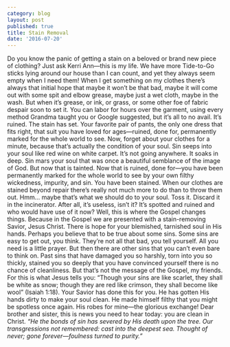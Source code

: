 ```yaml
---
category: blog
layout: post
published: true
title: Stain Removal
date: '2016-07-20'
---
```

   Do you know the panic of getting a stain on a beloved or brand new piece of clothing? Just ask Kerri Ann—this is my life. We have more Tide-to-Go sticks lying around our house than I can count, and yet they always seem empty when I need them! When I get something on my clothes there’s always that initial hope that maybe it won’t be that bad, maybe it will come out with some spit and elbow grease, maybe just a wet cloth, maybe in the wash. But when it’s grease, or ink, or grass, or some other foe of fabric despair soon to set it. You can labor for hours over the garment, using every method Grandma taught you or Google suggested, but it’s all to no avail. It’s ruined. The stain has set. Your favorite pair of pants, the only one dress that fits right, that suit you have loved for ages—ruined, done for, permanently marked for the whole world to see.
   Now, forget about your clothes for a minute, because that’s actually the condition of your soul. Sin seeps into your soul like red wine on white carpet. It’s not going anywhere. It soaks in deep. Sin mars your soul that was once a beautiful semblance of the image of God. But now that is tainted. Now that is ruined, done for—you have been permanently marked for the whole world to see by your own filthy wickedness, impurity, and sin. You have been stained.
   When our clothes are stained beyond repair there’s really not much more to do than to throw them out. Hmm… maybe that’s what we should do to your soul. Toss it. Discard it in the incinerator. After all, it’s useless, isn’t it? It’s spotted and ruined and who would have use of it now?
   Well, this is where the Gospel changes things. Because in the Gospel we are presented with a stain-removing Savior, Jesus Christ. There is hope for your blemished, tarnished soul in His hands. Perhaps you believe that to be true about some sins. Some sins are easy to get out, you think. They’re not all that bad, you tell yourself. All you need is a little prayer. But then there are other sins that you can’t even bare to think on. Past sins that have damaged you so harshly, torn into you so thickly, stained you so deeply that you have convinced yourself there is no chance of cleanliness. But that’s not the message of the Gospel, my friends. For this is what Jesus tells you: “Though your sins are like scarlet, they shall be white as snow; though they are red like crimson, they shall become like wool” (Isaiah 1:18).
    Your Savior has done this for you. He has gotten His hands dirty to make your soul clean. He made himself filthy that you might be spotless once again. His robes for mine—the glorious exchange! Dear brother and sister, this is news you need to hear today: you are clean in Christ. _“He the bonds of sin has severed by His death upon the tree. Our transgressions not remembered: cast into the deepest sea. Thought of never; gone forever—foulness turned to purity.”_
